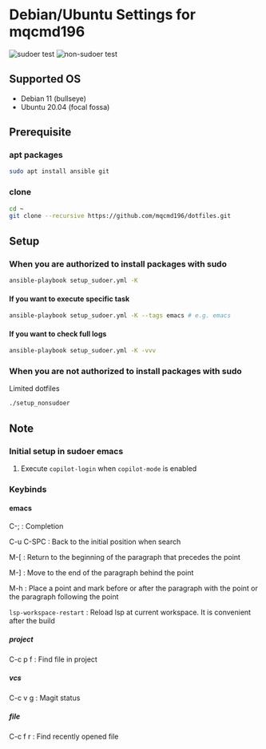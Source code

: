 # Debian/Ubuntu Settings for mqcmd196
![sudoer test](https://github.com/mqcmd196/dotfiles/actions/workflows/sudoer.yml/badge.svg?branch=master) ![non-sudoer test](https://github.com/mqcmd196/dotfiles/actions/workflows/non-sudoer.yml/badge.svg?branch=master)
## Supported OS
- Debian 11 (bullseye)
- Ubuntu 20.04 (focal fossa)

## Prerequisite
### apt packages
```bash
sudo apt install ansible git
```

### clone
```bash
cd ~
git clone --recursive https://github.com/mqcmd196/dotfiles.git
```

## Setup
### When you are authorized to install packages with sudo
```bash
ansible-playbook setup_sudoer.yml -K 
```

#### If you want to execute specific task
```bash
ansible-playbook setup_sudoer.yml -K --tags emacs # e.g. emacs 
```

#### If you want to check full logs
```bash
ansible-playbook setup_sudoer.yml -K -vvv 
```

### When you are not authorized to install packages with sudo
Limited dotfiles
``` bash
./setup_nonsudoer
```

## Note
### Initial setup in sudoer emacs
1. Execute `copilot-login` when `copilot-mode` is enabled

### Keybinds
#### emacs
C-; : Completion

C-u C-SPC : Back to the initial position when search

M-[ : Return to the beginning of the paragraph that precedes the point

M-] : Move to the end of the paragraph behind the point

M-h : Place a point and mark before or after the paragraph with the point or the paragraph following the point

`lsp-workspace-restart` : Reload lsp at current workspace. It is convenient after the build 

##### project
C-c p f : Find file in project

##### vcs
C-c v g : Magit status

##### file
C-c f r : Find recently opened file
